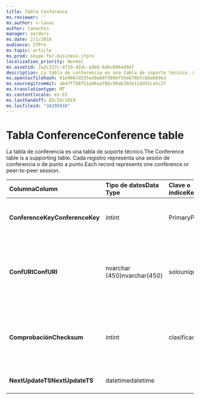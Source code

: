 ```yaml
---
title: Tabla Conference
ms.reviewer: ''
ms.author: v-lanac
author: lanachin
manager: serdars
ms.date: 2/1/2018
audience: ITPro
ms.topic: article
ms.prod: skype-for-business-itpro
localization_priority: Normal
ms.assetid: 2a2c327c-4719-42dc-a3bb-6dbc0864d9af
description: La tabla de conferencia es una tabla de soporte técnico. Cada registro representa una sesión de conferencia o de punto a punto.
ms.openlocfilehash: 61e9667d235ed9ab8f3696f55e676bfc60ab69e3
ms.sourcegitcommit: ab47ff88f51a96aaf8bc99a6303e114d41ca5c2f
ms.translationtype: MT
ms.contentlocale: es-ES
ms.lasthandoff: 05/20/2019
ms.locfileid: "34295016"
---
```

# <a name="conference-table"></a><span data-ttu-id="d07c0-104">Tabla Conference</span><span class="sxs-lookup"><span data-stu-id="d07c0-104">Conference table</span></span>
 
<span data-ttu-id="d07c0-105">La tabla de conferencia es una tabla de soporte técnico.</span><span class="sxs-lookup"><span data-stu-id="d07c0-105">The Conference table is a supporting table.</span></span> <span data-ttu-id="d07c0-106">Cada registro representa una sesión de conferencia o de punto a punto.</span><span class="sxs-lookup"><span data-stu-id="d07c0-106">Each record represents one conference or peer-to-peer session.</span></span>
  
|<span data-ttu-id="d07c0-107">**Columna**</span><span class="sxs-lookup"><span data-stu-id="d07c0-107">**Column**</span></span>|<span data-ttu-id="d07c0-108">**Tipo de datos**</span><span class="sxs-lookup"><span data-stu-id="d07c0-108">**Data Type**</span></span>|<span data-ttu-id="d07c0-109">**Clave o índice**</span><span class="sxs-lookup"><span data-stu-id="d07c0-109">**Key/Index**</span></span>|<span data-ttu-id="d07c0-110">**Detalles**</span><span class="sxs-lookup"><span data-stu-id="d07c0-110">**Details**</span></span>|
|:-----|:-----|:-----|:-----|
|<span data-ttu-id="d07c0-111">**ConferenceKey**</span><span class="sxs-lookup"><span data-stu-id="d07c0-111">**ConferenceKey**</span></span> <br/> |<span data-ttu-id="d07c0-112">int</span><span class="sxs-lookup"><span data-stu-id="d07c0-112">int</span></span>  <br/> |<span data-ttu-id="d07c0-113">Primary</span><span class="sxs-lookup"><span data-stu-id="d07c0-113">Primary</span></span>  <br/> |<span data-ttu-id="d07c0-114">Número único que identifica este registro de conferencia.</span><span class="sxs-lookup"><span data-stu-id="d07c0-114">Unique number identifying this conference record.</span></span>  <br/> |
|<span data-ttu-id="d07c0-115">**ConfURI**</span><span class="sxs-lookup"><span data-stu-id="d07c0-115">**ConfURI**</span></span> <br/> |<span data-ttu-id="d07c0-116">nvarchar (450)</span><span class="sxs-lookup"><span data-stu-id="d07c0-116">nvarchar(450)</span></span>  <br/> |<span data-ttu-id="d07c0-117">solo</span><span class="sxs-lookup"><span data-stu-id="d07c0-117">unique</span></span>  <br/> |<span data-ttu-id="d07c0-118">URI de conferencia si se trata de una conferencia o DialogID si se trata de una sesión de punto a punto.</span><span class="sxs-lookup"><span data-stu-id="d07c0-118">Conference URI if this is a conference, or DialogID if this is a peer-to-peer session.</span></span>  <br/> |
|<span data-ttu-id="d07c0-119">**Comprobación**</span><span class="sxs-lookup"><span data-stu-id="d07c0-119">**Checksum**</span></span> <br/> |<span data-ttu-id="d07c0-120">int</span><span class="sxs-lookup"><span data-stu-id="d07c0-120">int</span></span>  <br/> |<span data-ttu-id="d07c0-121">clasificación</span><span class="sxs-lookup"><span data-stu-id="d07c0-121">index</span></span>  <br/> |<span data-ttu-id="d07c0-122">Suma de comprobación del URI de la Conferencia.</span><span class="sxs-lookup"><span data-stu-id="d07c0-122">Checksum of the conference URI.</span></span> <span data-ttu-id="d07c0-123">Esto se usa internamente.</span><span class="sxs-lookup"><span data-stu-id="d07c0-123">This is used internally.</span></span>  <br/> |
|<span data-ttu-id="d07c0-124">**NextUpdateTS**</span><span class="sxs-lookup"><span data-stu-id="d07c0-124">**NextUpdateTS**</span></span> <br/> |<span data-ttu-id="d07c0-125">datetime</span><span class="sxs-lookup"><span data-stu-id="d07c0-125">datetime</span></span>  <br/> ||<span data-ttu-id="d07c0-126">Solo para uso interno.</span><span class="sxs-lookup"><span data-stu-id="d07c0-126">For internal use only.</span></span>  <br/> |
   

